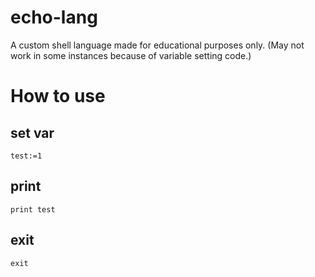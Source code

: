 # echo-lang
A custom shell language made for educational purposes only. (May not work in some instances because of variable setting code.)
# How to use
## set var
```
test:=1
```
## print
```
print test
```
## exit
```
exit
```

